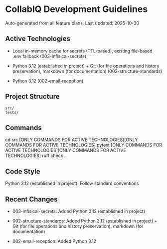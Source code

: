 # CollabIQ Development Guidelines

Auto-generated from all feature plans. Last updated: 2025-10-30

## Active Technologies
- Local in-memory cache for secrets (TTL-based), existing file-based .env fallback (003-infisical-secrets)

- Python 3.12 (established in project) + Git (for file operations and history preservation), markdown (for documentation) (002-structure-standards)
- Python 3.12 (002-email-reception)

## Project Structure

```text
src/
tests/
```

## Commands

cd src [ONLY COMMANDS FOR ACTIVE TECHNOLOGIES][ONLY COMMANDS FOR ACTIVE TECHNOLOGIES] pytest [ONLY COMMANDS FOR ACTIVE TECHNOLOGIES][ONLY COMMANDS FOR ACTIVE TECHNOLOGIES] ruff check .

## Code Style

Python 3.12 (established in project): Follow standard conventions

## Recent Changes
- 003-infisical-secrets: Added Python 3.12 (established in project)

- 002-structure-standards: Added Python 3.12 (established in project) + Git (for file operations and history preservation), markdown (for documentation)
- 002-email-reception: Added Python 3.12

<!-- MANUAL ADDITIONS START -->
<!-- MANUAL ADDITIONS END -->
